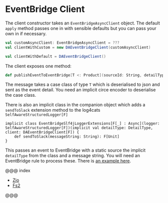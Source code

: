 # EventBridge Client

The client constructor takes an `EventBridgeAsyncClient` object. The default `apply` method passes one in with sensible defaults but you can pass your own in if necessary.

```scala
val customAsyncClient: EventBridgeAsyncClient = ???
val clientWithCustom = new DAEventBridgeClient(customAsyncClient)

val clientWithDefault = DAEventBridgeClient()
```

The client exposes one method:

```scala
def publishEventToEventBridge[T <: Product](sourceId: String, detailType: String, detail: T)(implicit enc: Encoder[T]): F[PutEventsResponse]
```

The message takes a case class of type `T` which is deserialised to json and sent as the event detail.
You need an implicit circe encoder to deserialise the case class.

There is also an implicit class in the companion object which adds a `sendToSlack` extension method to the log4cats `SelfAwareStructuredLogger[F]`

```
implicit class EventBridgeSlf4jLoggerExtensions[F[_] : Async](logger: SelfAwareStructuredLogger[F])(implicit val detailType: DetailType, client: DAEventBridgeClient[F]) {
    def sendToSlack(messageString: String): F[Unit]
}
```
This passes an event to EventBridge with a static source the implicit `detailType` from the class and a message string.
You will need an EventBridge rule to process these. There is [an example here](https://github.com/nationalarchives/dr2-terraform-environments/blob/main/common.tf#L214).

@@@ index

* [Zio](zio.md)
* [Fs2](fs2.md)

@@@
